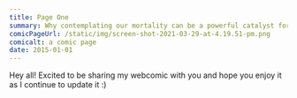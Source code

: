```yaml
---
title: Page One
summary: Why contemplating our mortality can be a powerful catalyst for change
comicPageUrl: /static/img/screen-shot-2021-03-29-at-4.19.51-pm.png
comicalt: a comic page
date: 2015-01-01
---
```

Hey all! Excited to be sharing my webcomic with you and hope you enjoy it as I continue to update it :)